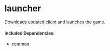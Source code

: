 # launcher

Downloads updated [client](https://github.com/RuneStar/client/tree/master/client) and launches the game.
 
 #### Included Dependencies:
 
 * [common](https://github.com/RuneStar/client/tree/master/common)